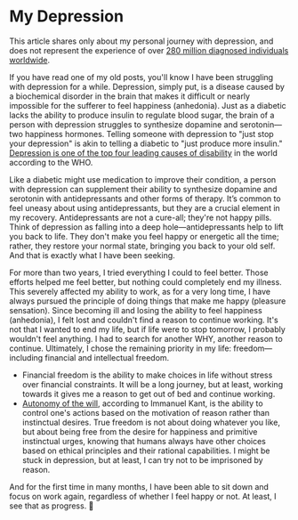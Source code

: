 # My Depression
This article shares only about my personal journey with depression, and does not represent the experience of over [280 million diagnosed individuals worldwide](https://www.who.int/news-room/fact-sheets/detail/depression). 

If you have read one of my old posts, you'll know I have been struggling with depression for a while. Depression, simply put, is a disease caused by a biochemical disorder in the brain that makes it difficult or nearly impossible for the sufferer to feel happiness (anhedonia). Just as a diabetic lacks the ability to produce insulin to regulate blood sugar, the brain of a person with depression struggles to synthesize dopamine and serotonin—two happiness hormones. Telling someone with depression to "just stop your depression" is akin to telling a diabetic to "just produce more insulin." [Depression is one of the top four leading causes of disability](https://www.who.int/news/item/30-03-2017--depression-let-s-talk-says-who-as-depression-tops-list-of-causes-of-ill-health?fbclid=IwZXh0bgNhZW0CMTAAAR1KgOwRZKvKfPwW_XF0dXAqBsjPZBdApyTIP02dAGvEmH52b-SXFwn_dbs_aem_AdUqQPBoT27Sxf_HI_s9CPYbovIe3clbOqi6wubiGQ53oCCw3gBcQ7LSrfOUwUbREy5kPR2qCa6uXxw-wg6ILLR5) in the world according to the WHO.

Like a diabetic might use medication to improve their condition, a person with depression can supplement their ability to synthesize dopamine and serotonin with antidepressants and other forms of therapy. It’s common to feel uneasy about using antidepressants, but they are a crucial element in my recovery. Antidepressants are not a cure-all; they're not happy pills. Think of depression as falling into a deep hole—antidepressants help to lift you back to life. They don't make you feel happy or energetic all the time; rather, they restore your normal state, bringing you back to your old self. And that is exactly what I have been seeking.

For more than two years, I tried everything I could to feel better. Those efforts helped me feel better, but nothing could completely end my illness. This severely affected my ability to work, as for a very long time, I have always pursued the principle of doing things that make me happy (pleasure sensation). Since becoming ill and losing the ability to feel happiness (anhedonia), I felt lost and couldn't find a reason to continue working. It's not that I wanted to end my life, but if life were to stop tomorrow, I probably wouldn't feel anything.
I had to search for another WHY, another reason to continue. Ultimately, I chose the remaining priority in my life: freedom—including financial and intellectual freedom.

* Financial freedom is the ability to make choices in life without stress over financial constraints. It will be a long journey, but at least, working towards it gives me a reason to get out of bed and continue working.
* [Autonomy of the will](https://plato.stanford.edu/entries/kant-social-political/?fbclid=IwZXh0bgNhZW0CMTAAAR2iONsbb8cGj6ElYvktn6O64WD8ygyR8V8IryBHa2AE1ut1SHEgDI6woQo_aem_AdU8OoKuHCqbGju0WEzTDtamlstcpGb8dsywSBuk-HpKEwN3k73eFDIgTwrfa-mcHoqt8DYXSWoCn5j1QPaUnCQi), according to Immanuel Kant, is the ability to control one's actions based on the motivation of reason rather than instinctual desires. True freedom is not about doing whatever you like, but about being free from the desire for happiness and primitive instinctual urges, knowing that humans always have other choices based on ethical principles and their rational capabilities. I might be stuck in depression, but at least, I can try not to be imprisoned by reason.

And for the first time in many months, I have been able to sit down and focus on work again, regardless of whether I feel happy or not. At least, I see that as progress. 🙂
